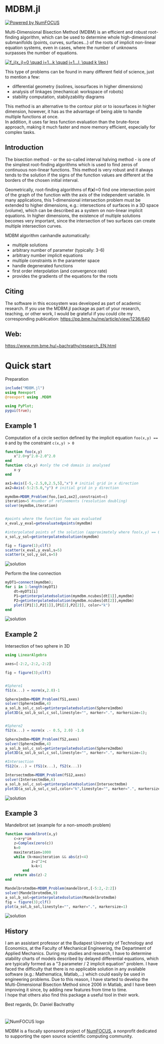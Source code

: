 # MDBM.jl

[![Powered by NumFOCUS](https://img.shields.io/badge/powered%20by-NumFOCUS-orange.svg?style=flat&colorA=E1523D&colorB=007D8A)](http://numfocus.org)

Multi-Dimensional Bisection Method (MDBM) is an efficient and robust root-finding algorithm, which can be used to determine whole high-dimensional submanifolds (points, curves, surfaces…) of the roots of implicit non-linear equation systems, even in cases, where the number of unknowns surpasses the number of equations.

<a href="https://www.codecogs.com/eqnedit.php?latex=f_i(x_j)=0&space;\quad&space;i=1...k&space;\quad&space;j=1...l,&space;\quad&space;k&space;\leq&space;l" target="_blank"><img src="https://latex.codecogs.com/gif.latex?f_i(x_j)=0&space;\quad&space;i=1...k&space;\quad&space;j=1...l,&space;\quad&space;k&space;\leq&space;l" title="f_i(x_j)=0 \quad i=1...k \quad j=1...l, \quad k \leq l" /></a>

This type of problems can be found in many different field of science, just to mention a few:
- differential geometry (isolines, isosurfaces in higher dimensions)
- analysis of linkages (mechanical: workspace of robots)
- stability computation, stabilyzability diagrams


This method is an alternative to the contour plot or to isosurfaces in higher dimension, however, it has as the advantage of being able to handle multiple functions at once. <br>
In addition, it uses far less function evaluation than the brute-force approach, making it much faster and more memory efficient, especially for complex tasks.


## Introduction

The bisection method - or the so-called interval halving method - is one of the simplest root-finding algorithms which is used to find zeros of continuous non-linear functions.
This method is very robust and it always tends to the solution if the signs of the function values are different at the borders of the chosen initial interval.

Geometrically, root-finding algorithms of __f__(__x__)=0 find one intersection point of the graph of the function with the axis of the independent variable.
In many applications, this 1-dimensional intersection problem must be extended to higher dimensions, e.g.: intersections of surfaces in a 3D space (volume), which can be described as a system on non-linear implicit equations. In higher dimensions, the existence of multiple solutions becomes very important, since the intersection of two surfaces can create multiple intersection curves.

MDBM algorithm canhandle automatically:
- multiple solutions 
- arbitrary number of parameter (typically: 3-6)
- arbitrary number implicit equations
- multiple constraints in the parameter space
- handle degenerated functions
- first order interpolation (and convergence rate)
- provides the gradients of the equations for the roots


## Citing
The software in this ecosystem was developed as part of academic research. If you use the MDBM.jl package as part of your research, teaching, or other work, I would be grateful if you could cite my corresponding publication: <https://pp.bme.hu/me/article/view/1236/640>


## Web:
<https://www.mm.bme.hu/~bachrathy/research_EN.html>

# Quick start

Preparation
```julia
include("MDBM.jl")
using Reexport
@reexport using .MDBM

using PyPlot;
pygui(true);
```
## Example 1
Computation of a circle section defined by the implicit equation `foo(x,y) == 0` and by the constraint `c(x,y) > 0`
```julia
function foo(x,y)
    x^2.0+y^2.0-2.0^2.0
end
function c(x,y) #only the c>0 domain is analysed
    x-y
end

ax1=Axis([-5,-2.5,0,2.5,5],"x") # initial grid in x direction
ax2=Axis(-5:2:5.0,"y") # initial grid in y direction

mymdbm=MDBM_Problem(foo,[ax1,ax2],constraint=c)
iteration=5 #number of refinements (resolution doubling)
solve!(mymdbm,iteration) 


#points where the function foo was evaluated
x_eval,y_eval=getevaluatedpoints(mymdbm)

#interpolated points of the solution (approximately where foo(x,y) == 0 and c(x,y)>0)
x_sol,y_sol=getinterpolatedsolution(mymdbm)

fig = figure(1);clf()
scatter(x_eval,y_eval,s=5)
scatter(x_sol,y_sol,s=5)
```
<img src="assets/circe_2D_points.png"
     alt="solution "/>

Perform the line connection
```julia
myDT1=connect(mymdbm);
for i in 1:length(myDT1)
    dt=myDT1[i]
    P1=getinterpolatedsolution(mymdbm.ncubes[dt[1]],mymdbm)
    P2=getinterpolatedsolution(mymdbm.ncubes[dt[2]],mymdbm)
    plot([P1[1],P2[1]],[P1[2],P2[2]], color="k")
end 
```

<img src="assets/circe_2D_line.png"
     alt="solution "/>

## Example 2
Intersection of two sphere in 3D
```julia
using LinearAlgebra

axes=[-2:2,-2:2,-2:2]

fig = figure(3);clf()


#Sphere1
fS1(x...) = norm(x,2.0)-1

Sphere1mdbm=MDBM_Problem(fS1,axes)
solve!(Sphere1mdbm,4)
a_sol,b_sol,c_sol=getinterpolatedsolution(Sphere1mdbm)
plot3D(a_sol,b_sol,c_sol,linestyle="", marker=".", markersize=1);


#Sphere2
fS2(x...) = norm(x .- 0.5, 2.0) -1.0

Sphere2mdbm=MDBM_Problem(fS2,axes)
solve!(Sphere2mdbm,4)
a_sol,b_sol,c_sol=getinterpolatedsolution(Sphere2mdbm)
plot3D(a_sol,b_sol,c_sol,linestyle="", marker=".", markersize=1);

#Intersection
fS12(x...) = (fS1(x...), fS2(x...))

Intersectmdbm=MDBM_Problem(fS12,axes)
solve!(Intersectmdbm,6)
a_sol,b_sol,c_sol=getinterpolatedsolution(Intersectmdbm)
plot3D(a_sol,b_sol,c_sol,color="k",linestyle="", marker=".", markersize=2);

```

<img src="assets/sphere_intersection.png"
     alt="solution "/>

## Example 3
Mandelbrot set (example for a non-smooth problem)

```julia
function mandelbrot(x,y)    
    c=x+y*im
    z=Complex(zero(c))
    k=0
    maxiteration=1000
    while (k<maxiteration && abs(z)<4)
            z=z^2+c
            k=k+1
        end
    return abs(z)-2
end

Mandelbrotmdbm=MDBM_Problem(mandelbrot,[-5:2,-2:2])
solve!(Mandelbrotmdbm,9)
a_sol,b_sol=getinterpolatedsolution(Mandelbrotmdbm)
fig = figure(3);clf()
plot(a_sol,b_sol,linestyle="", marker=".", markersize=1)
```
<img src="assets/Mandelbrot.png"
     alt="solution "/>

## History

I am an assistant professor at the Budapest University of Technology and Economics, at the Faculty of Mechanical Engineering, the Department of Applied Mechanics.
During my studies and research, I have to determine stability charts of models described by delayed differential equations, which are typically formed as a "3 parameter / 2 implicit equation" problem. I have faced the difficulty that there is no applicable solution in any available software (e.g.: Mathematica, Matlab,...) which could easily be used in engineering problems. 
Due to this reason, I have started to develop the Multi-Dimensional Bisection Method since 2006 in Matlab, and I have been improving it since, by adding new features from time to time.  
I hope that others also find this package a useful tool in their work.

Best regards,
Dr. Daniel Bachrathy

#

![NumFOCUS logo](assets/numfocus-logo.png)

MDBM is a fiscally sponsored project of [NumFOCUS](https://numfocus.org), a
nonprofit dedicated to supporting the open source scientific computing
community.
